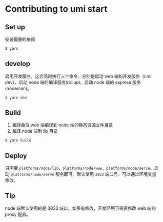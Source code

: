 # Contributing to umi start

## Set up

安装需要的依赖

```bash
$ yarn
```

## develop

启用开发服务，这会同时执行三个命令，分别是启动 web 端的开发服务（umi dev）、启动 node 端的编译服务(rollup)、启动 node 端的 express 服务(nodemon)。

```bash
$ yarn dev
```

## Build

1. 编译会将 web 端编译到 node 端的静态资源文件目录
2. 编译 node 端到 lib 目录

```bash
$ yarn build
```

## Deploy

只需要 `platforms/node/lib`、`platforms/node/www`、`platforms/node/serve`。启动 `platforms/node/serve` 服务即可。默认使用 `3033` 端口号，可以通过环境变量修改。

## Tip

node 端默认使用的是 3033 端口，如果有修改，开发环境下需要修改 web 端的 proxy 配置。
